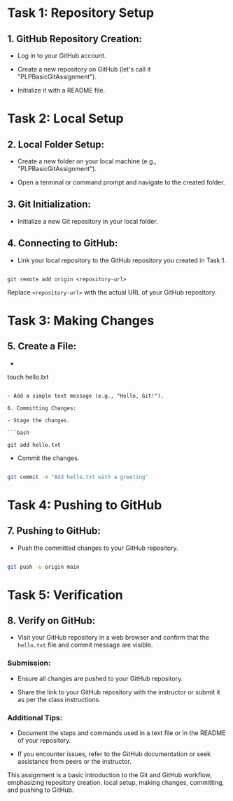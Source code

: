 # Task 1: Repository Setup

## 1. GitHub Repository Creation:

- Log in to your GitHub account.

- Create a new repository on GitHub (let's call it "PLPBasicGitAssignment").

- Initialize it with a README file.

# Task 2: Local Setup

## 2. Local Folder Setup:

- Create a new folder on your local machine (e.g., "PLPBasicGitAssignment").

- Open a terminal or command prompt and navigate to the created folder.

## 3. Git Initialization:

- Initialize a new Git repository in your local folder.

## 4. Connecting to GitHub:

- Link your local repository to the GitHub repository you created in Task 1.

```

git remote add origin <repository-url>

```

Replace `<repository-url>` with the actual URL of your GitHub repository.

# Task 3: Making Changes

## 5. Create a File:

- ```bash

  ```

touch hello.txt

````

- Add a simple text message (e.g., "Hello, Git!").

6. Committing Changes:

- Stage the changes.

```bash

git add hello.txt

````

- Commit the changes.

```bash

git commit -m "Add hello.txt with a greeting"

```

# Task 4: Pushing to GitHub

## 7. Pushing to GitHub:

- Push the committed changes to your GitHub repository.

```bash

git push -u origin main

```

# Task 5: Verification

## 8. Verify on GitHub:

- Visit your GitHub repository in a web browser and confirm that the `hello.txt` file and commit message are visible.

### Submission:

- Ensure all changes are pushed to your GitHub repository.

- Share the link to your GitHub repository with the instructor or submit it as per the class instructions.

### Additional Tips:

- Document the steps and commands used in a text file or in the README of your repository.

- If you encounter issues, refer to the GitHub documentation or seek assistance from peers or the instructor.

This assignment is a basic introduction to the Git and GitHub workflow, emphasizing repository creation, local setup, making changes, committing, and pushing to GitHub.
